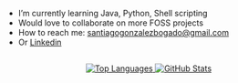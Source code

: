 - I’m currently learning Java, Python, Shell scripting
- Would love to collaborate on more FOSS projects
- How to reach me: santiagogonzalezbogado@gmail.com
- Or [Linkedin](https://www.linkedin.com/in/santiago-gonzalez-62557221b/)

</pre>
<h2></h2>
<p align="center">
    <a href="santigo-zero" target="_blank">
        <img alt="Top Languages" src="https://github-readme-stats.vercel.app/api/top-langs/?bg_color=00000000&layout=compact&username=santigo-zero&exclude_repo=Neovim&hide_border=true&title_color=c9d1d9&text_color=c3c5cd"/>
        <img alt="GitHub Stats" src="https://github-readme-stats.vercel.app/api?bg_color=00000000&username=santigo-zero&show_icons=true&include_all_commits=true&count_private=true&hide=commits&hide_border=true&icon_color=4C566A&title_color=c9d1d9&text_color=c3c5cd"/>
    </a>
</p>

